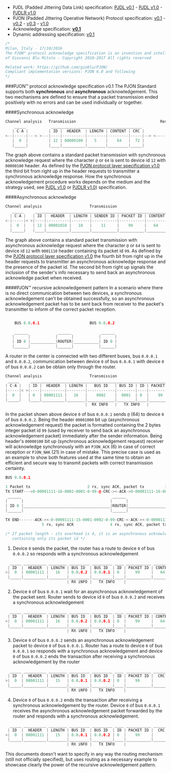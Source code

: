 - PJDL (Padded Jittering Data Link) specification:
[PJDL v0.1](https://github.com/gioblu/PJON/blob/master/strategies/SoftwareBitBang/specification/padded-jittering-protocol-specification-v0.1.md) - [PJDL v1.0](https://github.com/gioblu/PJON/blob/master/strategies/SoftwareBitBang/specification/PJDL-specification-v1.0.md) - [PJDLR v1.0](https://github.com/gioblu/PJON/blob/master/strategies/OverSampling/specification/PJDLR-specification-v1.0.md)
- PJON (Padded Jittering Operative Network) Protocol specification:
[v0.1](https://github.com/gioblu/PJON/blob/master/specification/PJON-protocol-specification-v0.1.md) - [v0.2](https://github.com/gioblu/PJON/blob/master/specification/PJON-protocol-specification-v0.2.md) - [v0.3](https://github.com/gioblu/PJON/blob/master/specification/PJON-protocol-specification-v0.3.md) - [v1.0](https://github.com/gioblu/PJON/blob/master/specification/PJON-protocol-specification-v1.0.md)
- Acknowledge specification: **[v0.1](https://github.com/gioblu/PJON/blob/master/specification/PJON-protocol-acknowledge-specification-v0.1.md)**
- Dynamic addressing specification: [v0.1](https://github.com/gioblu/PJON/blob/master/specification/PJON-dynamic-addressing-specification-v0.1.md)

```cpp
/*
Milan, Italy - 17/10/2016
The PJON™ protocol acknowledge specification is an invention and intellectual property
of Giovanni Blu Mitolo - Copyright 2010-2017 All rights reserved

Related work: https://github.com/gioblu/PJON/
Compliant implementation versions: PJON 6.0 and following
*/
```
###PJON™ protocol acknowledge specification v0.1
The PJON Standard supports both **synchronous** and **asynchronous** acknowledgement.
This two mechanisms are defined to ensure that a packet transmission ended positively with no errors and can be used individually or together.

####Synchronous acknowledge
```cpp  
Channel analysis   Transmission                                     Response
    _____           ________________________________________           _____
   | C-A |         | ID |  HEADER  | LENGTH | CONTENT | CRC |         | ACK |
<--|-----|---< >---|----|----------|--------|---------|-----|--> <----|-----|
   |  0  |         | 12 | 00000100 |   5    |    64   |  72 |         |  6  |
   |_____|         |____|__________|________|_________|_____|         |_____|
```

The graph above contains a standard packet transmission with synchronous acknowledge request where the character `@` or `64` is sent to device id `12` with `00000100` header. As defined by the [PJON protocol layer specification v1.0](https://github.com/gioblu/PJON/blob/master/specification/PJON-protocol-specification-v1.0.md) the third bit from right up in the header requests to transmitter a synchronous acknowledge response. How the synchronous acknowledgement procedure works depends on the medium and the strategy used, see [PJDL v1.0](https://github.com/gioblu/PJON/blob/master/strategies/SoftwareBitBang/specification/PJDL-specification-v1.0.md) or [PJDLR v1.0](https://github.com/gioblu/PJON/blob/master/strategies/OverSampling/specification/PJDLR-specification-v1.0.md)) specification.

####Asynchronous acknowledge

```cpp
Channel analysis                     Transmission
   _____     _________________________________________________________________
  | C-A |   | ID |  HEADER  | LENGTH | SENDER ID | PACKET ID | CONTENT | CRC |
<-|-----|< >|----|----------|--------|-----------|-----------|---------|-----|>
  |  0  |   | 12 | 00001010 |   18   |    11     |    99     |   64    |     |
  |_____|   |____|__________|________|___________|___________|_________|_____|

```
The graph above contains a standard packet transmission with asynchronous acknowledge request where the character `@` or `64` is sent to device id `12` with `0001110` header containing its packet id `99`. As defined by the [PJON protocol layer specification v1.0](https://github.com/gioblu/PJON/blob/master/specification/PJON-protocol-specification-v1.0.md) the fourth bit from right up in the header requests to transmitter an asynchronous acknowledge response and the presence of the packet id. The second bit from right up signals the inclusion of the sender's info necessary to send back an asynchronous acknowledge packet when received.

####PJON™ recursive acknowledgement pattern
In a scenario where there is no direct communication between two devices, a synchronous acknowledgement can't be obtained successfully, so an asynchronous acknowledgement packet has to be sent back from receiver to the packet's transmitter to inform of the correct packet reception.

```cpp

    BUS 0.0.0.1                      BUS 0.0.0.2

    ______             ______             ______
   |      |           |      |           |      |
   | ID 0 |___________|ROUTER|___________| ID 0 |
   |______|           |______|           |______|

```
A router in the center is connected with two different buses, bus `0.0.0.1` and `0.0.0.2`, communication between device `0` of bus `0.0.0.1` with device `0` of bus `0.0.0.2` can be obtain only through the router.

```cpp  
Channel analysis                     Transmission                                            Response
 _____     _______________________________________________________________________________     _____
| C-A |   | ID |  HEADER  | LENGTH |   BUS ID   | BUS ID | ID | PACKET ID | CONTENT | CRC |   | ACK |
|-----|< >|----|----------|--------|------------|--------|----|-----------|---------|-----|> <|-----|
|  0  |   | 0  | 00001111 |   16   |    0002    |  0001  | 0  |    99     |   64    |     |   |  6  |
|_____|   |____|__________|________|____________|________|____|___________|_________|_____|   |_____|
                                   |  RX INFO   |   TX INFO   |           
```
In the packet shown above device `0` of bus `0.0.0.1` sends `@` (64) to device `0` of bus `0.0.0.2`. Being the header `00001000` bit up (asynchronous acknowledgement request) the packet is formatted containing the 2 bytes integer packet id `99` (used by receiver to send back an asynchronous acknowledgement packet) immediately after the sender information. Being header's `00000100` bit up (synchronous acknowledgement request) receiver will acknowledge synchronously with an `PJON_ACK` (6) in case of correct reception or `PJON_NAK` (21) in case of mistake. This precise case is used as an example to show both features used at the same time to obtain an efficient and secure way to transmit packets with correct transmission certainty.

```cpp        
BUS 0.0.0.1                                                                            BUS 0.0.0.2

1 Packet tx                         2 rx, sync ACK, packet tx         3 rx, sync ACK, async ACK tx
TX START--->0-00001111-16-0002-0001-0-99-@-CRC-><-ACK->0-00001111-16-0002-0001-0-99-@-CRC-><-ACK-|
 ______                                        ______                                    ______  |
|      |                                      |      |                                  |      | |
| ID 0 |______________________________________|ROUTER|__________________________________| ID 0 | |
|______|                                      |______|                                  |______| |
                                                                                                 |
TX END-------ACK-><-0-00001111-15-0001-0002-0-99-CRC-<-ACK-><-0-00001111-15-0001-0002-0-99-CRC-<-|
                5 rx, sync ACK                4 rx, sync ACK, packet tx

/* If packet length - its overhead is 4, it is an asynchronous acknowledgement packet
   containing only its packet id */
```
1) Device `0` sends the packet, the router has a route to device `0` of bus `0.0.0.2` so responds with a synchronous acknowledgement
```cpp
  _____ __________ ________ _________ _________ ____ ___________ _________ _______     _____
 | ID  |  HEADER  | LENGTH | BUS ID  | BUS ID  | ID | PACKET ID | CONTENT |  CRC  |   | ACK |
>|  0  | 00001111 |   16   | 0.0.0.2 | 0.0.0.1 | 0  |    99     |   64    |       |> <|  6  |
 |_____|__________|________|_________|_________|____|___________|_________|_______|   |_____|
                           | RX iNFO |   TX INFO    |
```
2) Device `0` of bus `0.0.0.1` wait for an asynchronous acknowledgement of the packet sent. Router sends to device id `0` of bus `0.0.0.2` and receives a synchronous acknowledgement
```cpp
  _____ __________ ________ _________ _________ ____ ___________ _________ _______     _____
 | ID  |  HEADER  | LENGTH | BUS ID  | BUS ID  | ID | PACKET ID | CONTENT |  CRC  |   | ACK |
>|  0  | 00001111 |   16   | 0.0.0.2 | 0.0.0.1 | 0  |    99     |   64    |       |> <|  6  |
 |_____|__________|________|_________|_________|____|___________|_________|_______|   |_____|
                           | RX iNFO |   TX INFO    |
```
3) Device `0` of bus `0.0.0.2` sends an asynchronous acknowledgement packet to device `0` of bus `0.0.0.1`. Router has a route to device `0` of bus `0.0.0.1` so responds with a synchronous acknowledgement and device `0` of bus `0.0.0.2` ends the transaction after receiving a synchronous acknowledgement by the router
```cpp
  _____ __________ ________ _________ _________ ____ ___________ _______     _____
 | ID  |  HEADER  | LENGTH | BUS ID  | BUS ID  | ID | PACKET ID |  CRC  |   | ACK |
>|  0  | 00001111 |   15   | 0.0.0.1 | 0.0.0.2 | 0  |    99     |       |> <|  6  |
 |_____|__________|________|_________|_________|____|___________|_______|   |_____|
                           | RX iNFO |   TX INFO    |
```
4) Device `0` of bus `0.0.0.2` ends the transaction after receiving a synchronous acknowledgement by the router. Device `0` of bus `0.0.0.1` receives the asynchronous acknowledgement packet forwarded by the router and responds with a synchronous acknowledgement.

```cpp
  _____ __________ ________ _________ _________ ____ ___________ _______     _____
 | ID  |  HEADER  | LENGTH | BUS ID  | BUS ID  | ID | PACKET ID |  CRC  |   | ACK |
>|  0  | 00001111 |   15   | 0.0.0.1 | 0.0.0.2 | 0  |    99     |       |> <|  6  |
 |_____|__________|________|_________|_________|____|___________|_______|   |_____|
                           | RX iNFO |   TX INFO    |
```
This documents doesn't want to specify in any way the routing mechanism (still not officially specified), but uses routing as a necessary example to showcase clearly the power of the recursive acknowledgement pattern.
